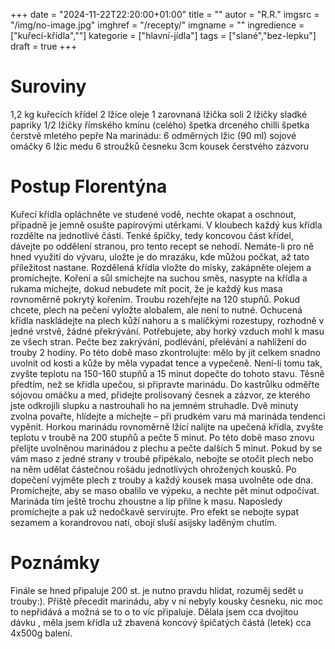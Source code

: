 
+++
date = "2024-11-22T22:20:00+01:00"
title = ""
autor = "R.R."
imgsrc = "/img/no-image.jpg"
imghref = "/recepty/"
imgname = ""
ingredience = ["kuřecí-křídla",""]
kategorie = ["hlavní-jídla"]
tags = ["slané","bez-lepku"]
draft = true
+++


# Suroviny
1,2 kg kuřecích křídel
2 lžíce oleje
1 zarovnaná lžička soli
2 lžičky sladké papriky
1/2 lžičky římského kmínu (celého)
špetka drceného chilli
špetka čerstvě mletého pepře
Na marinádu:
6 odměrných lžic (90 ml) sojové omáčky
6 lžic medu
6 stroužků česneku
3cm kousek čerstvého zázvoru
# Postup Florentýna

Kuřecí křídla opláchněte ve studené vodě, nechte okapat a oschnout, případně je jemně osušte papírovými utěrkami.
V kloubech každý kus křídla rozdělte na jednotlivé části. Tenké špičky, tedy koncovou část křídel, dávejte po oddělení stranou, pro tento recept se nehodí. Nemáte-li pro ně hned využití do vývaru, uložte je do mrazáku, kde můžou počkat, až tato příležitost nastane.
Rozdělená křídla vložte do misky, zakápněte olejem a promíchejte. Koření a sůl smíchejte na suchou směs, nasypte na křídla a rukama míchejte, dokud nebudete mít pocit, že je každý kus masa rovnoměrně pokrytý kořením.
Troubu rozehřejte na 120 stupňů. Pokud chcete, plech na pečení vyložte alobalem, ale není to nutné. Ochucená křídla naskládejte na plech kůží nahoru a s maličkými rozestupy, rozhodně v jedné vrstvě, žádné překrývání. Potřebujete, aby horký vzduch mohl k masu ze všech stran.
Pečte bez zakrývání, podlévání, přelévání a nahlížení do trouby 2 hodiny. Po této době maso zkontrolujte: mělo by jít celkem snadno uvolnit od kosti a kůže by měla vypadat tence a vypečeně. Není-li tomu tak, zvyšte teplotu na 150-160 stupňů a 15 minut dopečte do tohoto stavu.
Těsně předtím, než se křídla upečou, si připravte marinádu. Do kastrůlku odměřte sójovou omáčku a med, přidejte prolisovaný česnek a zázvor, ze kterého jste odkrojili slupku a nastrouhali ho na jemném struhadle. Dvě minuty zvolna povařte, hlídejte a míchejte – při prudkém varu má marináda tendenci vypěnit.
Horkou marinádu rovnoměrně lžící nalijte na upečená křídla, zvyšte teplotu v troubě na 200 stupňů a pečte 5 minut.
Po této době maso znovu přelijte uvolněnou marinádou z plechu a pečte dalších 5 minut. Pokud by se vám maso z jedné strany v troubě připékalo, nebojte se otočit plech nebo na něm udělat částečnou rošádu jednotlivých ohrožených kousků.
Po dopečení vyjměte plech z trouby a každý kousek masa uvolněte ode dna. Promíchejte, aby se maso obalilo ve výpeku, a nechte pět minut odpočívat. Marináda tím ještě trochu zhoustne a líp přilne k masu. Naposledy promíchejte a pak už nedočkavě servírujte. Pro efekt se nebojte sypat sezamem a korandrovou natí, obojí sluší asijsky laděným chutím.
# Poznámky
Finále se hned připaluje 200 st. je nutno pravdu hlidat, rozuměj sedět u trouby:).
Příště přecedit marinádu, aby v ní nebyly kousky česneku, nic moc to nepřidává a možná se to o to víc připaluje.
Dělala jsem cca dvojitou dávku , měla jsem křídla už zbavená koncový špičatých částá (letek) cca 4x500g balení.

<!-- --> 